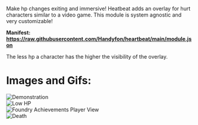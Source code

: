 Make hp changes exiting and immersive!
Heatbeat adds an overlay for hurt characters similar to a video game. This module is system agnostic and very customizable!

<b>Manifest: https://raw.githubusercontent.com/Handyfon/heartbeat/main/module.json</b> 

The less hp a character has the higher the visibility of the overlay.
<h1>Images and Gifs:</h1>
<div>
<img src="https://i.imgur.com/CmFBFsw.gif" title="Demonstration"></img></br>
</div>
<div>
<img src="https://i.imgur.com/5UNkbSl.gif" title="Low HP"></img></br>
<img src="https://i.imgur.com/gDg6gNv.gif" title="Foundry Achievements Player View"></img></br>
</div>
<div>
<img src="https://i.imgur.com/erUkfZP.gif" title="Death"></img></br>
</div>
